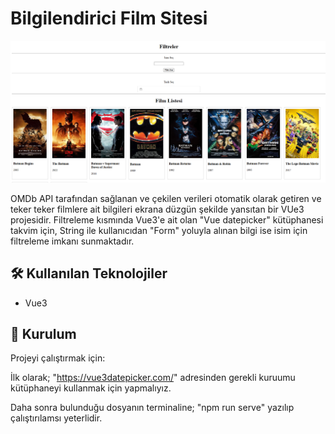 # Bilgilendirici Film Sitesi
![Proje Örnek Resmi](img3.png)

OMDb API tarafından sağlanan ve çekilen verileri otomatik olarak getiren ve teker teker filmlere ait bilgileri ekrana düzgün şekilde yansıtan bir VUe3 projesidir. 
Filtreleme kısmında Vue3'e ait olan "Vue datepicker" kütüphanesi takvim için, String ile kullanıcıdan "Form" yoluyla alınan bilgi ise isim için filtreleme imkanı sunmaktadır.


## 🛠️ Kullanılan Teknolojiler

- Vue3

## 🔧 Kurulum

Projeyi çalıştırmak için:

İlk olarak; "https://vue3datepicker.com/" adresinden gerekli kuruumu kütüphaneyi kullanmak için yapmalıyız.

Daha sonra bulunduğu dosyanın terminaline; "npm run serve" yazılıp çalıştırılamsı yeterlidir.
